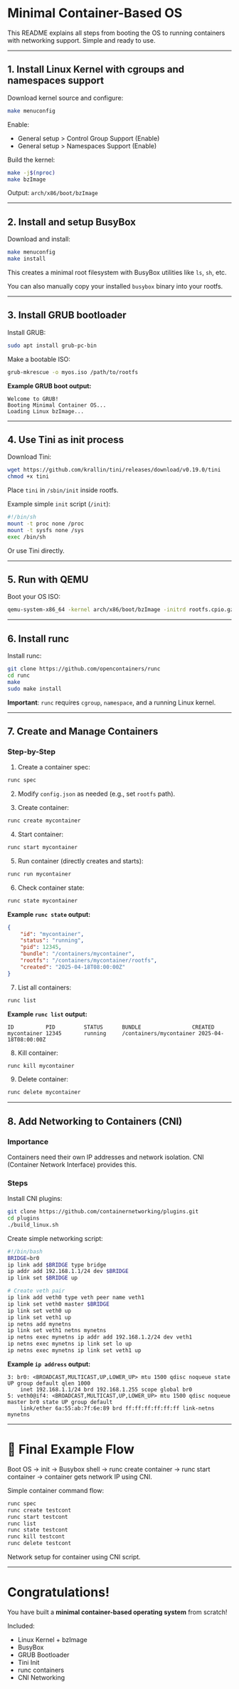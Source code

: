 
# Minimal Container-Based OS

This README explains all steps from booting the OS to running containers with networking support. Simple and ready to use.

---

## 1. Install Linux Kernel with cgroups and namespaces support

Download kernel source and configure:

```bash
make menuconfig
```

Enable:
- General setup > Control Group Support (Enable)
- General setup > Namespaces Support (Enable)

Build the kernel:

```bash
make -j$(nproc)
make bzImage
```

Output: `arch/x86/boot/bzImage`

---

## 2. Install and setup BusyBox

Download and install:

```bash
make menuconfig
make install
```

This creates a minimal root filesystem with BusyBox utilities like `ls`, `sh`, etc.

You can also manually copy your installed `busybox` binary into your rootfs.

---

## 3. Install GRUB bootloader

Install GRUB:

```bash
sudo apt install grub-pc-bin
```

Make a bootable ISO:

```bash
grub-mkrescue -o myos.iso /path/to/rootfs
```

**Example GRUB boot output:**
```
Welcome to GRUB!
Booting Minimal Container OS...
Loading Linux bzImage...
```

---

## 4. Use Tini as init process

Download Tini:

```bash
wget https://github.com/krallin/tini/releases/download/v0.19.0/tini
chmod +x tini
```

Place `tini` in `/sbin/init` inside rootfs.

Example simple `init` script (`/init`):
```bash
#!/bin/sh
mount -t proc none /proc
mount -t sysfs none /sys
exec /bin/sh
```

Or use Tini directly.

---

## 5. Run with QEMU

Boot your OS ISO:

```bash
qemu-system-x86_64 -kernel arch/x86/boot/bzImage -initrd rootfs.cpio.gz -nographic -append "console=ttyS0"
```

---

## 6. Install runc

Install runc:

```bash
git clone https://github.com/opencontainers/runc
cd runc
make
sudo make install
```

**Important**: `runc` requires `cgroup`, `namespace`, and a running Linux kernel.

---

## 7. Create and Manage Containers

### Step-by-Step

1. Create a container spec:

```bash
runc spec
```

2. Modify `config.json` as needed (e.g., set `rootfs` path).

3. Create container:

```bash
runc create mycontainer
```

4. Start container:

```bash
runc start mycontainer
```

5. Run container (directly creates and starts):

```bash
runc run mycontainer
```

6. Check container state:

```bash
runc state mycontainer
```

**Example `runc state` output:**
```json
{
    "id": "mycontainer",
    "status": "running",
    "pid": 12345,
    "bundle": "/containers/mycontainer",
    "rootfs": "/containers/mycontainer/rootfs",
    "created": "2025-04-18T08:00:00Z"
}
```

7. List all containers:

```bash
runc list
```

**Example `runc list` output:**
```
ID          PID         STATUS      BUNDLE                CREATED
mycontainer 12345       running     /containers/mycontainer 2025-04-18T08:00:00Z
```

8. Kill container:

```bash
runc kill mycontainer
```

9. Delete container:

```bash
runc delete mycontainer
```

---

## 8. Add Networking to Containers (CNI)

### Importance

Containers need their own IP addresses and network isolation. CNI (Container Network Interface) provides this.

### Steps

Install CNI plugins:

```bash
git clone https://github.com/containernetworking/plugins.git
cd plugins
./build_linux.sh
```

Create simple networking script:

```bash
#!/bin/bash
BRIDGE=br0
ip link add $BRIDGE type bridge
ip addr add 192.168.1.1/24 dev $BRIDGE
ip link set $BRIDGE up

# Create veth pair
ip link add veth0 type veth peer name veth1
ip link set veth0 master $BRIDGE
ip link set veth0 up
ip link set veth1 up
ip netns add mynetns
ip link set veth1 netns mynetns
ip netns exec mynetns ip addr add 192.168.1.2/24 dev veth1
ip netns exec mynetns ip link set lo up
ip netns exec mynetns ip link set veth1 up
```

**Example `ip address` output:**
```
3: br0: <BROADCAST,MULTICAST,UP,LOWER_UP> mtu 1500 qdisc noqueue state UP group default qlen 1000
    inet 192.168.1.1/24 brd 192.168.1.255 scope global br0
5: veth0@if4: <BROADCAST,MULTICAST,UP,LOWER_UP> mtu 1500 qdisc noqueue master br0 state UP group default
    link/ether 6a:55:ab:7f:6e:89 brd ff:ff:ff:ff:ff:ff link-netns mynetns
```

---

# 🎯 Final Example Flow

Boot OS -> init -> Busybox shell -> runc create container -> runc start container -> container gets network IP using CNI.

Simple container command flow:

```bash
runc spec
runc create testcont
runc start testcont
runc list
runc state testcont
runc kill testcont
runc delete testcont
```

Network setup for container using CNI script.

---

# Congratulations!

You have built a **minimal container-based operating system** from scratch!

Included:
- Linux Kernel + bzImage
- BusyBox
- GRUB Bootloader
- Tini Init
- runc containers
- CNI Networking
